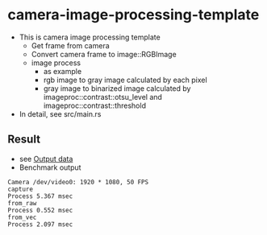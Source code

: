 # camera-image-processing-template

- This is camera image processing template
  - Get frame from camera
  - Convert camera frame to image::RGBImage
  - image process
    - as example
    - rgb image to gray image calculated by each pixel
    - gray image to binarized image calculated by imageproc::contrast::otsu_level and imageproc::contrast::threshold
- In detail, see src/main.rs

## Result

- see [Output data](data)
- Benchmark output

```
Camera /dev/video0: 1920 * 1080, 50 FPS
capture
Process 5.367 msec
from_raw
Process 0.552 msec
from_vec
Process 2.097 msec
```
